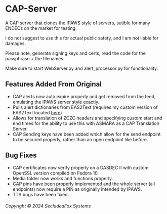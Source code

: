 # CAP-Server
A CAP server that clones the IPAWS style of servers, sutible for many ENDECs on the market for testing.

I do not suggest to use this for actual public safety, and I am not liable for damages.

Please note, generate signing keys and certs, read the code for the passphrase + the filenames.

Make sure to start WebServer.py and alert_processor.py for functionality.

## Features Added From Original
- CAP alerts now auto expire properly and get removed from the feed, emulating the IPAWS server style exactly.
- Pulls alert dictionaries from EAS2Text (requires my custom version of EAS2Text located [here](https://github.com/Newton-Communications/E2T/tree/nwr-localities))
- Allows for translation of ZCZC headers and specifying custom start and end times for the ability to use this with ASMARA as a CAP Translation Server.
- CAP Sending keys have been added which allow for the send endpoint to be secured properly, rather than an open endpoint like before.


## Bug Fixes
- CAP certificates now verify properly on a DASDEC II with custom OpenSSL version compiled on Fedora 10.
- Media folder now works and functions properly.
- CAP pins have been properly implemented and the whole server (all endpoints) now require a PIN as originally intended by IPAWS.
- TTS bugs have been fixed.

###### Copyright © 2024 SecludedFox Systems
